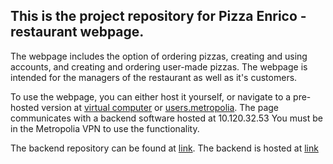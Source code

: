 ## This is the project repository for Pizza Enrico -restaurant webpage.
The webpage includes the option of ordering pizzas, creating and using accounts, and creating and ordering user-made pizzas.
The webpage is intended for the managers of the restaurant as well as it's customers.

To use the webpage, you can either host it yourself, or navigate to a pre-hosted version at [virtual computer](http://10.120.32.53/web/) or [users.metropolia](https://users.metropolia.fi/~tatusail/RavintolaRyhmis/).
The page communicates with a backend software hosted at 10.120.32.53
You must be in the Metropolia VPN to use the functionality.

The backend repository can be found at [link](https://github.com/Tatusaily/RavintolaRyhmisBackend).
The backend is hosted at [link](http://10.120.32.53/app/)

